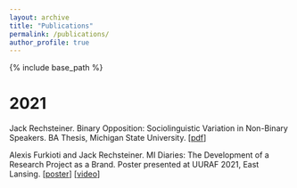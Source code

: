 ```yaml
---
layout: archive
title: "Publications"
permalink: /publications/
author_profile: true
---
```


{% include base_path %}

2021
======

Jack Rechsteiner. Binary Opposition: Sociolinguistic Variation in Non-Binary Speakers. BA Thesis, Michigan State University. [[pdf](https://github.com/jackrechsteiner/jackrechsteiner.github.io/files/6881438/Binary.Opposition.pdf)]

Alexis Furkioti and Jack Rechsteiner. MI Diaries: The Development of a Research Project as a Brand. Poster presented at UURAF 2021, East Lansing. [[poster](https://github.com/jackrechsteiner/jackrechsteiner.github.io/files/6881443/UURAF.Poster.pdf)] [[video](https://www.youtube.com/watch?v=ZWxotrdgwP0)]

